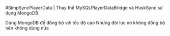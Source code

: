 #SimpSyncPlayerData | Thay thế MySQLPlayerDataBridge và HuskSync sử dụng MongoDB

Dùng MongoDB để đồng bộ với tốc độ cao 
Nhưng đôi lúc nó không đồng bộ nên không dùng nữa
